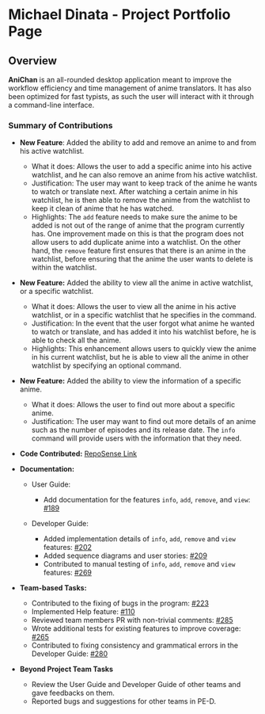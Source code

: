 # Michael Dinata - Project Portfolio Page

## Overview

**AniChan** is an all-rounded desktop application meant to improve the workflow efficiency and time management of anime translators. It has also been optimized for fast typists, as such the user will interact with it through a command-line interface.

### Summary of Contributions

*   **New Feature**: Added the ability to add and remove an anime to and from his active watchlist.
    *   What it does: Allows the user to add a specific anime into his active watchlist, and he can also remove an anime from his active watchlist.
    *   Justification: The user may want to keep track of the anime he wants to watch or translate next. After watching a certain anime in his watchlist, he is then able to remove the anime from the watchlist to keep it clean of anime that he has watched.
    *   Highlights: The `add` feature needs to make sure the anime to be added is not out of the range of anime that the program currently has. One improvement made on this is that the program does not allow users to add duplicate anime into a watchlist.
     On the other hand, the `remove` feature first ensures that there is an anime in the watchlist, before ensuring that the anime the user wants to delete is within the watchlist.

*   **New Feature:** Added the ability to view all the anime in active watchlist, or a specific watchlist.
    *   What it does: Allows the user to view all the anime in his active watchlist, or in a specific watchlist that he specifies in the command.
    *   Justification: In the event that the user forgot what anime he wanted to watch or translate, and has added it into his watchlist before, he is able to check all the anime.
    *   Highlights: This enhancement allows users to quickly view the anime in his current watchlist, but he is able to view all the anime in other watchlist by specifying an optional command.

*   **New Feature:** Added the ability to view the information of a specific anime.
    *   What it does: Allows the user to find out more about a specific anime.
    *   Justification: The user may want to find out more details of an anime such as the number of episodes and its release date. The `info` command will provide users with the information that they need.

*   **Code Contributed:** [RepoSense Link](https://nus-cs2113-ay2021s1.github.io/tp-dashboard/#breakdown=true&search=michaeldinata&sort=groupTitle&sortWithin=title&since=2020-09-27&timeframe=commit&mergegroup=&groupSelect=groupByRepos&checkedFileTypes=docs~functional-code~test-code~other&tabOpen=true&tabType=authorship&tabAuthor=michaeldinata&tabRepo=AY2021S1-CS2113T-F12-2%2Ftp%5Bmaster%5D&authorshipIsMergeGroup=false&authorshipFileTypes=docs~functional-code~test-code~other)

*   **Documentation:**
    *   User Guide:
        *   Add documentation for the features `info`, `add`, `remove`, and `view`: [#189](https://github.com/AY2021S1-CS2113T-F12-2/tp/pull/189)

    *   Developer Guide:
        *   Added implementation details of `info`, `add`, `remove` and `view` features: [#202](https://github.com/AY2021S1-CS2113T-F12-2/tp/pull/202)
        *   Added sequence diagrams and user stories: [#209](https://github.com/AY2021S1-CS2113T-F12-2/tp/pull/209)
        *   Contributed to manual testing of `info`, `add`, `remove` and `view` features: [#269](https://github.com/AY2021S1-CS2113T-F12-2/tp/pull/269)

*   **Team-based Tasks:**
    *   Contributed to the fixing of bugs in the program: [#223](https://github.com/AY2021S1-CS2113T-F12-2/tp/pull/223)
    *   Implemented Help feature: [#110](https://github.com/AY2021S1-CS2113T-F12-2/tp/pull/110)
    *   Reviewed team members PR with non-trivial comments: [#285](https://github.com/AY2021S1-CS2113T-F12-2/tp/pull/285)
    *   Wrote additional tests for existing features to improve coverage: [#265](https://github.com/AY2021S1-CS2113T-F12-2/tp/pull/265)
    *   Contributed to fixing consistency and grammatical errors in the Developer Guide: [#280](https://github.com/AY2021S1-CS2113T-F12-2/tp/pull/280)

*   **Beyond Project Team Tasks**
    *   Review the User Guide and Developer Guide of other teams and gave feedbacks on them.
    *   Reported bugs and suggestions for other teams in PE-D.
